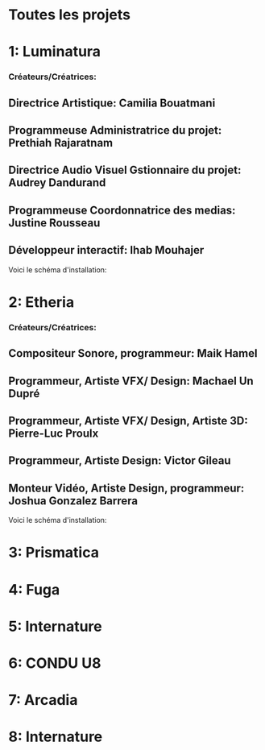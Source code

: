 # Toutes les projets #

# 1: Luminatura #
### Créateurs/Créatrices: ###
 Directrice Artistique: Camilia Bouatmani
 ------
 Programmeuse Administratrice du projet: Prethiah Rajaratnam
 ------
 Directrice Audio Visuel Gstionnaire du projet: Audrey Dandurand
 ------
 Programmeuse Coordonnatrice des medias: Justine Rousseau
 ---------
 Développeur interactif: Ihab Mouhajer
------------
Voici le schéma d'installation:







# 2: Etheria #
### Créateurs/Créatrices: ###
 Compositeur Sonore, programmeur: Maik Hamel
 ------
 Programmeur, Artiste VFX/ Design: Machael Un Dupré
 ------
 Programmeur, Artiste VFX/ Design, Artiste 3D: Pierre-Luc Proulx
 ------
 Programmeur, Artiste Design: Victor Gileau
 ---------
 Monteur Vidéo, Artiste Design, programmeur: Joshua Gonzalez Barrera
------------
Voici le schéma d'installation:


# 3: Prismatica #

# 4: Fuga #

# 5: Internature #

# 6: CONDU U8 #

# 7: Arcadia #

# 8: Internature #
